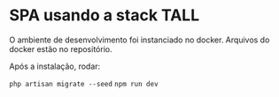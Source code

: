 <h1>SPA usando a stack TALL</h1>

O ambiente de desenvolvimento foi instanciado no docker.
Arquivos do docker estão no repositório.

Após a instalação, rodar:

<code>php artisan migrate --seed</code>
<code>npm run dev</code>
